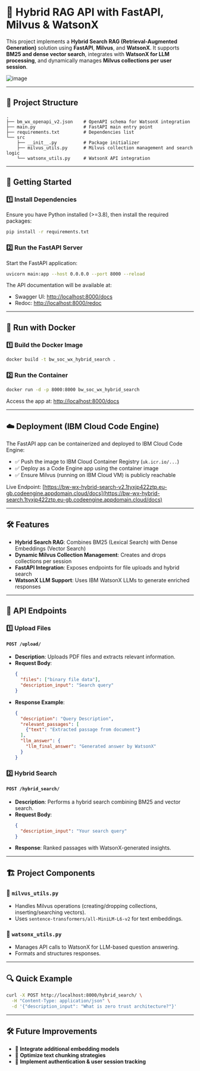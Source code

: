# 🚀 Hybrid RAG API with FastAPI, Milvus & WatsonX

This project implements a **Hybrid Search RAG (Retrieval-Augmented Generation)** solution using **FastAPI**, **Milvus**, and **WatsonX**. It supports **BM25 and dense vector search**, integrates with **WatsonX for LLM processing**, and dynamically manages **Milvus collections per user session**.

![image](https://github.com/user-attachments/assets/de6796ed-90e6-452b-8406-314b26d9130e)

---

## 📂 Project Structure
```
.
├── bm_wx_openapi_v2.json    # OpenAPI schema for WatsonX integration
├── main.py                  # FastAPI main entry point
├── requirements.txt         # Dependencies list
└── src
    ├── __init__.py          # Package initializer
    ├── milvus_utils.py      # Milvus collection management and search logic
    └── watsonx_utils.py     # WatsonX API integration
```

---

## 🚀 Getting Started

### **1️⃣ Install Dependencies**
Ensure you have Python installed (>=3.8), then install the required packages:
```bash
pip install -r requirements.txt
```

### **2️⃣ Run the FastAPI Server**
Start the FastAPI application:
```bash
uvicorn main:app --host 0.0.0.0 --port 8000 --reload
```

The API documentation will be available at:
- Swagger UI: [http://localhost:8000/docs](http://localhost:8000/docs)
- Redoc: [http://localhost:8000/redoc](http://localhost:8000/redoc)

---

## 🐳 Run with Docker

### **1️⃣ Build the Docker Image**
```bash
docker build -t bw_soc_wx_hybrid_search .
```

### **2️⃣ Run the Container**
```bash
docker run -d -p 8000:8000 bw_soc_wx_hybrid_search
```

Access the app at: [http://localhost:8000/docs](http://localhost:8000/docs)

---

## ☁️ Deployment (IBM Cloud Code Engine)

The FastAPI app can be containerized and deployed to IBM Cloud Code Engine:

- ✅ Push the image to IBM Cloud Container Registry (`uk.icr.io/...`)
- ✅ Deploy as a Code Engine app using the container image
- ✅ Ensure Milvus (running on IBM Cloud VM) is publicly reachable

Live Endpoint: [https://bw-wx-hybrid-search-v2.1tyxjp422ztp.eu-gb.codeengine.appdomain.cloud/docs](https://bw-wx-hybrid-search.1tyxjp422ztp.eu-gb.codeengine.appdomain.cloud/docs)

---

## 🛠 Features
- **Hybrid Search RAG**: Combines BM25 (Lexical Search) with Dense Embeddings (Vector Search)
- **Dynamic Milvus Collection Management**: Creates and drops collections per session
- **FastAPI Integration**: Exposes endpoints for file uploads and hybrid search
- **WatsonX LLM Support**: Uses IBM WatsonX LLMs to generate enriched responses

---

## 📡 API Endpoints
### **1️⃣ Upload Files**
#### **`POST /upload/`**
- **Description**: Uploads PDF files and extracts relevant information.
- **Request Body**:
  ```json
  {
    "files": ["binary file data"],
    "description_input": "Search query"
  }
  ```
- **Response Example**:
  ```json
  {
    "description": "Query Description",
    "relevant_passages": [
      {"text": "Extracted passage from document"}
    ],
    "llm_answer": {
      "llm_final_answer": "Generated answer by WatsonX"
    }
  }
  ```

### **2️⃣ Hybrid Search**
#### **`POST /hybrid_search/`**
- **Description**: Performs a hybrid search combining BM25 and vector search.
- **Request Body**:
  ```json
  {
    "description_input": "Your search query"
  }
  ```
- **Response**: Ranked passages with WatsonX-generated insights.

---

## 🏗️ Project Components
### **🔹 `milvus_utils.py`**
- Handles Milvus operations (creating/dropping collections, inserting/searching vectors).
- Uses `sentence-transformers/all-MiniLM-L6-v2` for text embeddings.

### **🔹 `watsonx_utils.py`**
- Manages API calls to WatsonX for LLM-based question answering.
- Formats and structures responses.

---

## 🔍 Quick Example
```bash
curl -X POST http://localhost:8000/hybrid_search/ \
  -H "Content-Type: application/json" \
  -d '{"description_input": "What is zero trust architecture?"}'
```

---

## 🛠 Future Improvements
- 🔹 **Integrate additional embedding models**
- 🔹 **Optimize text chunking strategies**
- 🔹 **Implement authentication & user session tracking**

